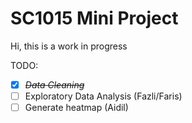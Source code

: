 # SC1015 Mini Project

Hi, this is a work in progress

TODO:
* [x] ~~*Data Cleaning*~~
* [ ] Exploratory Data Analysis (Fazli/Faris)
* [ ] Generate heatmap (Aidil)